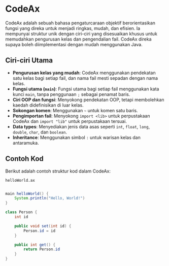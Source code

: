 # CodeAx

CodeAx adalah sebuah bahasa pengaturcaraan objektif berorientasikan fungsi yang direka untuk menjadi ringkas, mudah, dan efisien. Ia mempunyai struktur unik dengan ciri-ciri yang disesuaikan khusus untuk memudahkan pengurusan kelas dan pengendalian fail. CodeAx direka supaya boleh diimplementasi dengan mudah menggunakan Java.

## Ciri-ciri Utama
- **Pengurusan kelas yang mudah**: CodeAx menggunakan pendekatan satu kelas bagi setiap fail, dan nama fail mesti sepadan dengan nama kelas.
- **Fungsi utama (`main`)**: Fungsi utama bagi setiap fail menggunakan kata kunci `main`, tanpa penggunaan `;` sebagai penamat baris.
- **Ciri OOP dan fungsi**: Menyokong pendekatan OOP, tetapi membolehkan kaedah didefinisikan di luar kelas.
- **Sokongan komen**: Menggunakan `~` untuk komen satu baris.
- **Pengimportan fail**: Menyokong `import <lib>` untuk perpustakaan CodeAx dan `import "lib"` untuk perpustakaan tersuai.
- **Data types**: Menyediakan jenis data asas seperti `int`, `float`, `long`, `double`, `char`, dan `boolean`.
- **Inheritance**: Menggunakan simbol `:` untuk warisan kelas dan antaramuka.

## Contoh Kod

Berikut adalah contoh struktur kod dalam CodeAx:

`helloWorld.ax`

```java

main helloWorld() {
    System.println("Hello, World!")
}

class Person {
    int id

    public void set(int id) {
        Person.id = id
    }

    public int get() {
        return Person.id
    }
}

